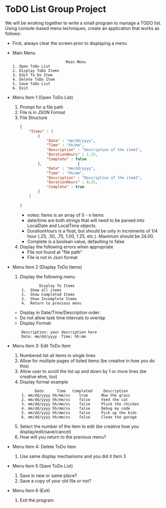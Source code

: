 # ToDO List Group Project
We will be wroking together to write a small program to manage a TODO list.  Using console-based menu techniques, create an application that works as follows:

* First, always clear the screen prior to displaying a menu
* Main Menu
    ```
                            Main Menu
    1. Open ToDo List
    2. Display ToDo Items
    3. Edit To Do Item
    4. Delete ToDo Item
    5. Save ToDo List
    6. Exit
    ```    
* Menu Item 1 (Open ToDo List)
    1. Prompt for a file path
    2. File is in JSON Format
    3. File Structure
        ```json
       {
            "Items" : [
                {
                    "Date" : "mm/dd/yyyy",
                    "Time" : "hh/mm",
                    "Description" : "Description of the item1",
                    "DurationHours" : 1.25,
                    "Complete" : false
                },                {
                    "Date" : "mm/dd/yyyy",
                    "Time" : "hh/mm",
                    "Description" : "Description of the item2",
                    "DurationHours" : 0.25,
                    "Complete" : true
                } 
            ]  
            
       }
       ```
        * notes:  Items is an array of 0 - n items
        * date/time are both strings that will need to be parsed into LocalDate and LocalTime objects.
        * DurationHours is a float, but should be only in increments of 1/4 hour (.25, .50, .75, 1.00, 1.25, etc.).  Maximum should be 24.00.
        * Complete is a boolean value, defaulting to false
    4. Display the following errors when appropriate
        * File not found at "file path"
        * File is not in Json format
    
* Menu Item 2 (Display ToDo Items)
    1.  Display the following menu
    ```
                Display To Items
        1.  Show all items
        2.  Show Completed Items
        3.  Show Incomplete Items
        4.  Return to previous menu
    ```    
    * Display in Date/Time/Description order. 
    * Do not allow task time intervals to overlap
    * Display Format:
    ```
        Description: your description here
        Date: mm/dd/yyyy  Time: hh:mm 
    ```
* Menu Item 3: Edit ToDo Item
    1. Numbered list all items in single lines
    2. Allow for multiple pages of listed items (be creative in how you do this)
    3. Allow user to scroll the list up and down by 1 or more lines (be creative ehre, too)
    4. Display format example
    ```
              Date      Time   Completed     Description
        1. mm/dd/yyyy hh/mm/ss    true      Mow the grass
        2. mm/dd/yyyy hh/mm/ss    false     Feed the cat
        3. mm/dd/yyyy hh/mm/ss    false     Pluck the chicken
        4. mm/dd/yyyy hh/mm/ss    false     Debug my code
        5. mm/dd/yyyy hh/mm/ss    false     Pick up the kids
        6. mm/dd/yyyy hh/mm/ss    false     Clean the garage
  
    ```
    5.  Select the number of the item to edit (be creative how you display/edit/save/cancel)
    6.  How will you return to the previous menu?
* Menu Item 4: Delete ToDo Item
  1. Use same display mechanisms and you did it Item 3
* Menu Item 5 (Save ToDo List)
    1. Save in new or same place?
    2. Save a copy of your old file or not?
* Menu Item 6 (Exit)
    1. Exit the program